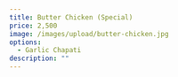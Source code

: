 ```yaml
---
title: Butter Chicken (Special)
price: 2,500
image: /images/upload/butter-chicken.jpg
options:
  - Garlic Chapati
description: ""
---
```

